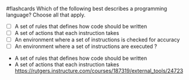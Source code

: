 #flashcards 
Which of the following best describes a programming language? Choose all that apply.
- [ ] A set of rules that defines how code should be written
- [ ] A set of actions that each instruction takes
- [ ] An environment where a set of instructions is checked for accuracy
- [ ] An environment where a set of instructions are executed
?
-  A set of rules that defines how code should be written
-  A set of actions that each instruction takes
https://rutgers.instructure.com/courses/187319/external_tools/24723


